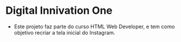 # Digital Innivation One

* Este projeto faz parte do curso HTML Web Developer, e tem como objetivo recriar a tela inicial do Instagram.
